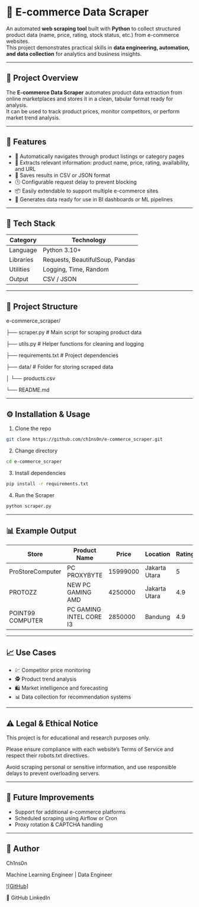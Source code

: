# 🛒 E-commerce Data Scraper

An automated **web scraping tool** built with **Python** to collect structured product data (name, price, rating, stock status, etc.) from e-commerce websites.  
This project demonstrates practical skills in **data engineering, automation, and data collection** for analytics and business insights.

---

## 🚀 Project Overview

The **E-commerce Data Scraper** automates product data extraction from online marketplaces and stores it in a clean, tabular format ready for analysis.  
It can be used to track product prices, monitor competitors, or perform market trend analysis.

---

## 🧩 Features

- 🧭 Automatically navigates through product listings or category pages  
- 🧹 Extracts relevant information: product name, price, rating, availability, and URL  
- 💾 Saves results in CSV or JSON format  
- 🕒 Configurable request delay to prevent blocking  
- 📦 Easily extendable to support multiple e-commerce sites  
- 🧠 Generates data ready for use in BI dashboards or ML pipelines  

---

## 🧰 Tech Stack

| Category | Technology |
|-----------|-------------|
| Language | Python 3.10+ |
| Libraries | Requests, BeautifulSoup, Pandas |
| Utilities | Logging, Time, Random |
| Output | CSV / JSON |

---

## 📂 Project Structure

e-commerce_scraper/

├── scraper.py # Main script for scraping product data

├── utils.py # Helper functions for cleaning and logging

├── requirements.txt # Project dependencies

├── data/ # Folder for storing scraped data

│ └── products.csv

└── README.md

---

## ⚙️ Installation & Usage

1. Clone the repo
```bash
git clone https://github.com/ch1ns0n/e-commerce_scraper.git
```

2. Change directory
```bash
cd e-commerce_scraper
```

3. Install dependencies
```bash
pip install -r requirements.txt
```

4. Run the Scraper
```bash
python scraper.py
```

---

## 📊 Example Output

| Store | Product Name | Price | Location | Rating | Sold |
|-------|--------------|-------|----------|--------|------|
| ProStoreComputer | PC PROXYBYTE | 15999000 | Jakarta Utara |	5 |	500 |
| PROTOZZ |	NEW PC GAMING AMD |	4250000 |	Jakarta Utara |	4.9 |	250 |
| POINT99 COMPUTER |	PC GAMING INTEL CORE I3 |	2850000 |	Bandung |	4.9 |	100 |

---

## 📈 Use Cases

- 💹 Competitor price monitoring
- 🕵️ Product trend analysis
- 🛍 Market intelligence and forecasting
- 📊 Data collection for recommendation systems

---

## ⚠️ Legal & Ethical Notice

This project is for educational and research purposes only.

Please ensure compliance with each website’s Terms of Service and respect their robots.txt directives.

Avoid scraping personal or sensitive information, and use responsible delays to prevent overloading servers.

---

## 🔮 Future Improvements

- Support for additional e-commerce platforms
- Scheduled scraping using Airflow or Cron
- Proxy rotation & CAPTCHA handling

---

## 👤 Author

Ch1ns0n

Machine Learning Engineer | Data Engineer

[![GitHub]](https://github.com/ch1ns0n)

🔗 GitHub
 LinkedIn
